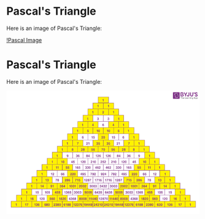 # Pascal's Triangle

Here is an image of Pascal's Triangle:


[!Pascal Image](https://github.com/KamoEllen/alx-interview/blob/main/Pascals-Triangle.png)

# Pascal's Triangle

Here is an image of Pascal's Triangle:

![Pascal's Triangle](https://github.com/KamoEllen/alx-interview/blob/main/Pascals-Triangle.png)
